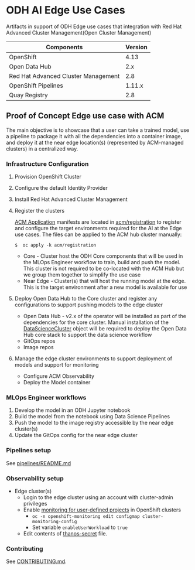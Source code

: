 # ODH AI Edge Use Cases

Artifacts in support of ODH Edge use cases that integration with Red Hat Advanced Cluster Management(Open Cluster Management)

| Components                           | Version |
|--------------------------------------|---------|
| OpenShift                            | 4.13    |
| Open Data Hub                        | 2.x     |
| Red Hat Advanced Cluster Management  | 2.8     |
| OpenShift Pipelines                  | 1.11.x  |
| Quay Registry                        | 2.8     |

## Proof of Concept Edge use case with ACM

The main objective is to showcase that a user can take a trained model, use a pipeline to package it with all the dependencies into a container image, and deploy it at the near edge location(s) (represented by ACM-managed clusters) in a centralized way.

### Infrastructure Configuration

1. Provision OpenShift Cluster
1. Configure the default Identity Provider
1. Install Red Hat Advanced Cluster Management
1. Register the clusters

   [ACM Application](https://access.redhat.com/documentation/en-us/red_hat_advanced_cluster_management_for_kubernetes/2.8/html/applications/managing-applications) manifests are located in [acm/registration](acm/registration) to register and configure the target environments required for the AI at the Edge use cases.  The files can be applied to the ACM hub cluster manually:
   ```
   $  oc apply -k acm/registration
   ```
   * Core - Cluster host the ODH Core components that will be used in the MLOps Engineer workflow to train, build and push the model.  This cluster is not required to be co-located with the ACM Hub but we group them together to simplify the use case
   * Near Edge - Cluster(s) that will host the running model at the edge.  This is the target environment after a new model is available for use
1. Deploy Open Data Hub to the Core cluster and register any configurations to support pushing models to the edge cluster
   * Open Data Hub - v2.x of the operator will be installed as part of the dependencies for the core cluster.  Manual installation of the [DataScienceCluster](https://github.com/opendatahub-io/opendatahub-operator#example-datasciencecluster) object will be required to deploy the Open Data Hub core stack to support the data science workflow
   * GitOps repos
   * Image repos
1. Manage the edge cluster environments to support deployment of models and support for monitoring
   * Configure ACM Observability
   * Deploy the Model container

### MLOps Engineer workflows

1. Develop the model in an ODH Jupyter notebook
1. Build the model from the notebook using Data Science Pipelines
1. Push the model to the image registry accessible by the near edge cluster(s)
1. Update the GitOps config for the near edge cluster

### Pipelines setup

See [pipelines/README.md](pipelines/README.md)

### Observability setup

* Edge cluster(s)
  * Login to the edge cluster using an account with cluster-admin privileges
  * Enable [monitoring for user-defined projects](https://access.redhat.com/documentation/en-us/openshift_container_platform/4.13/html/monitoring/enabling-monitoring-for-user-defined-projects) in OpenShift clusters
    * `oc -n openshift-monitoring edit configmap cluster-monitoring-config`
    * Set variable `enableUserWorkload` to `true`
  * Edit contents of [thanos-secret](acm/odh-core/acm-observability/secrets/thanos.yaml) file.

### Contributing

See [CONTRIBUTING.md](CONTRIBUTING.md).
